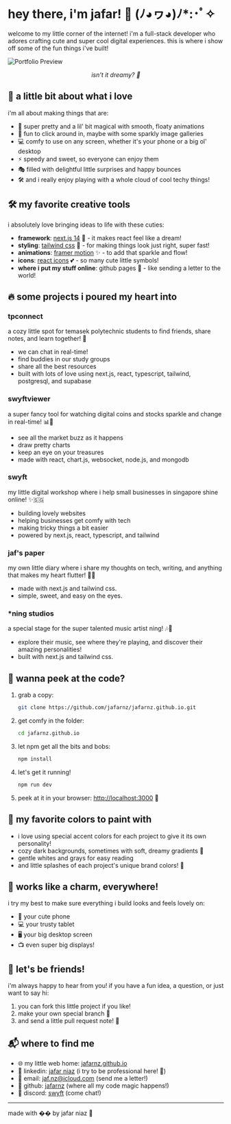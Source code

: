 # hey there, i\'m jafar! 🎀 (ﾉ◕ヮ◕)ﾉ*:･ﾟ✧

welcome to my little corner of the internet! i\'m a full-stack developer who adores crafting cute and super cool digital experiences. this is where i show off some of the fun things i\'ve built!

![Portfolio Preview](https://github.com/user-attachments/assets/36e751c1-7289-4f47-822f-8b30efd05f23)
*<p align="center">isn\'t it dreamy? 💭</p>*

## 💖 a little bit about what i love

i\'m all about making things that are:
- 🎨 super pretty and a lil\' bit magical with smooth, floaty animations
- 🌙 fun to click around in, maybe with some sparkly image galleries
- 💻 comfy to use on any screen, whether it\'s your phone or a big ol\' desktop
- ⚡ speedy and sweet, so everyone can enjoy them
- 🎭 filled with delightful little surprises and happy bounces
- 🛠️ and i really enjoy playing with a whole cloud of cool techy things!

## 🛠️ my favorite creative tools

i absolutely love bringing ideas to life with these cuties:
- **framework**: [next.js 14](https://nextjs.org/) 🌸 - it makes react feel like a dream!
- **styling**: [tailwind css](https://tailwindcss.com/) 🎨 - for making things look just right, super fast!
- **animations**: [framer motion](https://www.framer.com/motion/) ✨ - to add that sparkle and flow!
- **icons**: [react icons](https://react-icons.github.io/react-icons/) 💕 - so many cute little symbols!
- **where i put my stuff online**: github pages 🚀 - like sending a letter to the world!

## 🔥 some projects i poured my heart into

### tpconnect
a cozy little spot for temasek polytechnic students to find friends, share notes, and learn together! 💌
- we can chat in real-time!
- find buddies in our study groups
- share all the best resources
- built with lots of love using next.js, react, typescript, tailwind, postgresql, and supabase

### swyftviewer
a super fancy tool for watching digital coins and stocks sparkle and change in real-time! 📊💖
- see all the market buzz as it happens
- draw pretty charts
- keep an eye on your treasures
- made with react, chart.js, websocket, node.js, and mongodb

### swyft
my little digital workshop where i help small businesses in singapore shine online! ✨🇸🇬
- building lovely websites
- helping businesses get comfy with tech
- making tricky things a bit easier
- powered by next.js, react, typescript, and tailwind

### jaf\'s paper
my own little diary where i share my thoughts on tech, writing, and anything that makes my heart flutter! 📜💭
- made with next.js and tailwind css.
- simple, sweet, and easy on the eyes.

### *ning studios
a special stage for the super talented music artist ning! 🎶🌟
- explore their music, see where they\'re playing, and discover their amazing personalities!
- built with next.js and tailwind css.

## 🚀 wanna peek at the code?

1.  grab a copy:
    ```bash
    git clone https://github.com/jafarnz/jafarnz.github.io.git
    ```

2.  get comfy in the folder:
    ```bash
    cd jafarnz.github.io 
    ```
3.  let npm get all the bits and bobs:
    ```bash
    npm install
    ```

4.  let\'s get it running!
    ```bash
    npm run dev
    ```

5.  peek at it in your browser: [http://localhost:3000](http://localhost:3000) 💖

## 🎨 my favorite colors to paint with

- i love using special accent colors for each project to give it its own personality!
- cozy dark backgrounds, sometimes with soft, dreamy gradients 🌌
- gentle whites and grays for easy reading
- and little splashes of each project\'s unique brand colors! 🍭

## 📱 works like a charm, everywhere!

i try my best to make sure everything i build looks and feels lovely on:
- 📱 your cute phone
- 💻 your trusty tablet
- 🖥️ your big desktop screen
- 📺 even super big displays!

## 💌 let\'s be friends!

i\'m always happy to hear from you! if you have a fun idea, a question, or just want to say hi:
1.  you can fork this little project if you like!
2.  make your own special branch 🌿
3.  and send a little pull request note! 💌

## 📬 where to find me

- 🌐 my little web home: [jafarnz.github.io](https://jafarnz.github.io)
- 💼 linkedin: [jafar niaz](https://www.linkedin.com/in/jafar-niaz-27523231b/) (i try to be professional here! 🤭)
- 📧 email: [jaf.nz@icloud.com](mailto:jaf.nz@icloud.com) (send me a letter!)
- 🐙 github: [jafarnz](https://github.com/jafarnz) (where all my code magic happens!)
- 💬 discord: [swyft](https://discord.gg/CSNy46hZGd) (come chat!)

---

made with �� by jafar niaz 🍓
